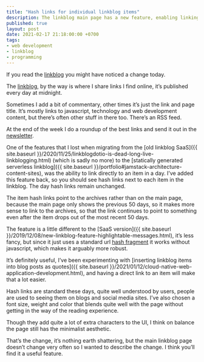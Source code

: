 ```yaml
---
title: "Hash links for individual linkblog items"
description: The linkblog main page has a new feature, enabling linking to individual linkblog items.
published: true
layout: post
date: 2021-02-17 21:18:00:00 +0700
tags:
- web development
- linkblog
- programming
---
```

If you read the [linkblog](https://links.markjgsmith.com) you might have noticed a change today.

The [linkblog](https://links.markjgsmith.com), by the way is where I share links I find online, it’s published every day at midnight. 

Sometimes I add a bit of commentary, other times it’s just the link and page title. It’s mostly links to javascript, technology and web development content, but there’s often other stuff in there too. There’s an RSS feed. 

At the end of the week I do a roundup of the best links and send it out in the [newsletter](https://markjgsmith.substack.com).

One of the features that I lost when migrating from the [old linkblog SaaS]({{ site.baseurl }}/2020/11/25/linkblogdotio-is-dead-long-live-linkblogging.html) (which is sadly no more) to the [statically generated serverless linkblog]({{ site.baseurl }}/portfolio#jamstack-architecture-content-sites), was the ability to link directly to an item in a day. I’ve added this feature back, so you should see hash links next to each item in the linkblog. The day hash links remain unchanged.

The item hash links point to the archives rather than on the main page, because the main page only shows the previous 50 days, so it makes more sense to link to the archives, so that the link continues to point to something even after the item drops out of the most recent 50 days.

The feature is a little different to the [SaaS version]({{ site.baseurl }}/2019/12/08/new-linkblog-feature-highlightable-messages.html), it’s less fancy, but since it just uses a standard url [hash fragment](https://en.m.wikipedia.org/wiki/URI_fragment) it works without javascript, which makes it arguably more robust. 

It’s definitely useful, I’ve been experimenting with [inserting linkblog items into blog posts as quotes]({{ site.baseurl }}/2021/01/12/cloud-native-web-application-development.html), and having a direct link to an item will make that a lot easier. 

Hash links are standard these days, quite well understood by users, people are used to seeing them on blogs and social media sites. I’ve also chosen a font size, weight and color that blends quite well with the page without getting in the way of the reading experience.

Though they add quite a lot of extra characters to the UI, I think on balance the page still has the minimalist aesthetic.

That’s the change, it’s nothing earth shattering, but the main linkblog page doesn’t change very often so I wanted to describe the change. I think you’ll find it a useful feature.
